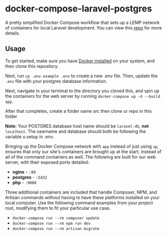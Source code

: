 # docker-compose-laravel-postgres
A pretty simplified Docker Compose workflow that sets up a LEMP network of containers for local Laravel development. You can view this [repo](https://github.com/aschmelyun/docker-compose-laravel) for more details.
## Usage

To get started, make sure you have [Docker installed](https://docs.docker.com/docker-for-mac/install/) on your system, and then clone this repository.

Next, run `cp .env.example .env` to create a new .env file. Then, update the `.env` file with your postgres database information.

Next, navigate in your terminal to the directory you cloned this, and spin up the containers for the web server by running `docker-compose up -d --build app`.

After that completes, create a folder name src then clone ur repo in this folder

**Note**: Your POSTGRES database host name should be `laravel-db`, **not** `localhost`. The username and database should both be following the variable u setup in .env. 

Bringing up the Docker Compose network with `app` instead of just using `up`, ensures that only our site's containers are brought up at the start, instead of all of the command containers as well. The following are built for our web server, with their exposed ports detailed:

- **nginx** - `:80`
- **postgres** - `:5432`
- **php** - `:9000`

Three additional containers are included that handle Composer, NPM, and Artisan commands *without* having to have these platforms installed on your local computer. Use the following command examples from your project root, modifying them to fit your particular use case.

- `docker-compose run --rm composer update`
- `docker-compose run --rm npm run dev`
- `docker-compose run --rm artisan migrate`